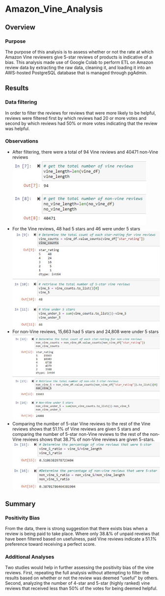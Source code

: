 # Amazon_Vine_Analysis

## Overview

### Purpose

The purpose of this analysis is to assess whether or not the rate at which Amazon Vine reviewers give 5-star reviews of products is indicative of a bias.  This analysis made use of Google Colab to perform ETL on Amazon review data by extracting the raw data, cleaning it, and loading it into an AWS-hosted PostgreSQL database that is managed through pgAdmin.

## Results

### Data filtering

In order to filter the reviews for reviews that were more likely to be helpful, reviews were filtered first by which reviews had 20 or more votes and second by which reviews had 50% or more votes indicating that the review was helpful.

### Observations

* After filtering, there were a total of 94 Vine reviews and 40471 non-Vine reviews
![Total Reviews](Resources/total_reviews.JPG)
* For the Vine reviews, 48 had 5 stars and 46 were under 5 stars
![Vine Breakdown](Resources/vine_breakdown.JPG)
* For non-Vine reviews, 15,663 had 5 stars and 24,808 were under 5 stars
![Non-Vine Breakdown](Resources/non_vine_breakdown.JPG)
* Comparing the number of 5-star Vine reviews to the rest of the Vine reviews shows that 51.1% of Vine reviews are given 5 stars and comparing the number of 5-star non-Vine reviews to the rest of the non-Vine reviews shows that 38.7% of non-Vine reviews are given 5-stars.
![Review Ratios](Resources/review_ratios.JPG)

## Summary

### Positivity Bias

From the data, there is strong suggestion that there exists bias when a review is being paid to take place.  Where only 38.&% of unpaid reveiws that have been filtered based on usefulness, paid Vine reviews indicate a 51.1% preference toward receiving a perfect score.

### Additional Analyses

Two studies would help in further assessing the positivity bias of the vine reviews.  First, repeating the full analysis without attempting to filter the results based on whether or not the review was deemed "useful" by others. Second, analyzing the number of 4-star and 5-star (highly ranked) vine reviews that received less than 50% of the votes for being deemed helpful. 